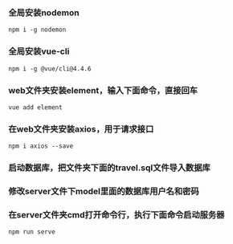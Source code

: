 ### 全局安装nodemon
```
npm i -g nodemon
```

### 全局安装vue-cli
```
npm i -g @vue/cli@4.4.6
```

### web文件夹安装element，输入下面命令，直接回车
```
vue add element
```

### 在web文件夹安装axios，用于请求接口
```
npm i axios --save
```

### 启动数据库，把文件夹下面的travel.sql文件导入数据库

### 修改server文件下model里面的数据库用户名和密码


### 在server文件夹cmd打开命令行，执行下面命令启动服务器
```
npm run serve
```
